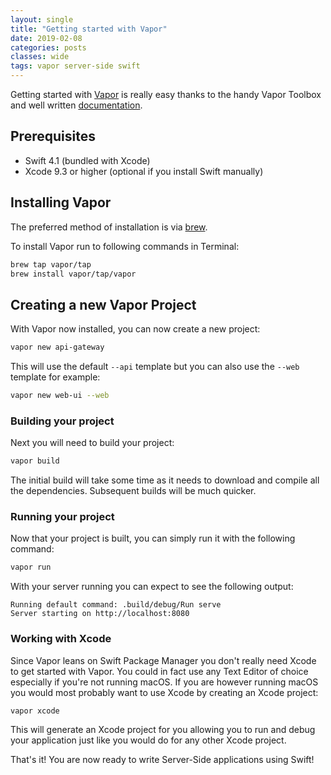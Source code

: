 ```yaml
---
layout: single
title: "Getting started with Vapor"
date: 2019-02-08
categories: posts
classes: wide
tags: vapor server-side swift
---
```


Getting started with [Vapor](https://vapor.codes) is really easy thanks to the handy Vapor Toolbox and well written [documentation](https://docs.vapor.codes/3.0/).

## Prerequisites

* Swift 4.1 (bundled with Xcode)
* Xcode 9.3 or higher (optional if you install Swift manually)

## Installing Vapor

The preferred method of installation is via [brew](https://brew.sh/).

To install Vapor run to following commands in Terminal:

```bash
brew tap vapor/tap
brew install vapor/tap/vapor
```
## Creating a new Vapor Project

With Vapor now installed, you can now create a new project:

```bash
vapor new api-gateway
```

This will use the default `--api` template but you can also use the `--web` template for example:

```bash
vapor new web-ui --web
```
### Building your project

Next you will need to build your project:

```bash
vapor build
```

The initial build will take some time as it needs to download and compile all the dependencies. Subsequent builds will be much quicker.

### Running your project

Now that your project is built, you can simply run it with the following command:

```bash
vapor run
```
With your server running you can expect to see the following output:

```
Running default command: .build/debug/Run serve
Server starting on http://localhost:8080
```

### Working with Xcode

Since Vapor leans on Swift Package Manager you don't really need Xcode to get started with Vapor. You could in fact use any Text Editor of choice especially if you're not running macOS. If you are however running macOS you would most probably want to use Xcode by creating an Xcode project:

```bash
vapor xcode
```
This will generate an Xcode project for you allowing you to run and debug your application just like you would do for any other Xcode project.

That's it! You are now ready to write Server-Side applications using Swift!